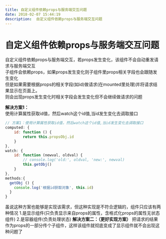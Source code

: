 ```yaml
---
title: 自定义组件依赖props与服务端交互问题
date: 2018-02-07 15:44:19  
description:  自定义组件依赖props与服务端交互问题
---
```


# 自定义组件依赖props与服务端交互问题

自定义组件依赖props与服务端交互，若props发生变化，该组件不会自动重发请求与服务端交互  
子组件会依赖props，如果props发生变化则子组件里props相关字段也会跟随发生变化    
但是如果需要根据props的相关字段(如id)做请求(在mounted里处理)并将请求结果显示在页面上。  
则会出现props发生变化时相关字段会发生变化但不会继续做请求的问题  

**解决方案1：**  
使用计算属性获取id值，然后watch这个id值,当id发生变化去调取接口
```js
// 方案1：使用计算属性获取id值，然后watch这个id值,当id发生变化去调取接口
computed: {
    id: function () {
        return this.propsObj.id
    }
},
watch: {
    id: function (newval, oldval) {
        // console.log('old:', oldval, 'new:', newval)
        this.getObj()
    }
},
methods:{
  getObj () {
    console.log('根据id获取对象', this.id)
  }
}
```
虽说这种方案也能够是实现该需求，但这种实现是不符合逻辑的，组件只应该有两种情况
1.是显示组件(只负责显示来自props的属性，含格式化props的属性无状态组件)
2.是容器组件(负责处理状态)
**解决方案二：（更好实现方案）**
把请求的结果作为props的一部分传个子组件，这样该组件就彻底变成了显示组件就不会出现这种问题了
